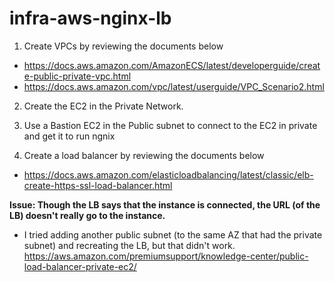 # infra-aws-nginx-lb

1. Create VPCs by reviewing the documents below
- https://docs.aws.amazon.com/AmazonECS/latest/developerguide/create-public-private-vpc.html
- https://docs.aws.amazon.com/vpc/latest/userguide/VPC_Scenario2.html

2. Create the EC2 in the Private Network. 
3. Use a Bastion EC2 in the Public subnet to connect to the EC2 in private and get it to run ngnix 

4. Create a load balancer by reviewing the documents below
- https://docs.aws.amazon.com/elasticloadbalancing/latest/classic/elb-create-https-ssl-load-balancer.html

**Issue: Though the LB says that the instance is connected, the URL (of the LB) doesn't really go to the instance.**
- I tried adding another public subnet (to the same AZ that had the private subnet) and recreating the LB, but that didn't work.
https://aws.amazon.com/premiumsupport/knowledge-center/public-load-balancer-private-ec2/
